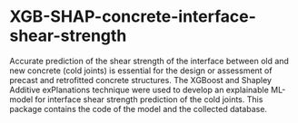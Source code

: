# XGB-SHAP-concrete-interface-shear-strength
Accurate prediction of the shear strength of the interface between old and new concrete (cold joints) is essential for the design or assessment of precast and retrofitted concrete structures.  The XGBoost and Shapley Additive exPlanations technique were used to develop an explainable ML-model for interface shear strength prediction of the cold joints. This package contains the code of the model and the collected database.
